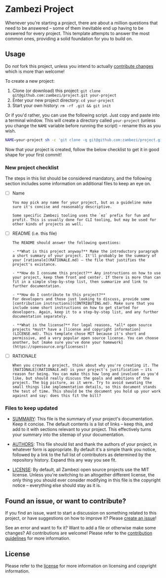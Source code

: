 Zambezi Project
===============

Whenever you're starting a project, there are about a million questions that need to be answered – some of them inevitable end up having to be answered for every project. This template attempts to answer the most common ones, providing a solid foundation for you to build on.

Usage
-----

Do *not* fork this project, unless you intend to actually [contribute changes](CONTRIBUTING.md) which is more than welcome!

To create a new project:

1. Clone (or download) this project: `git clone git@github.com:zambezi/project.git your-project`
2. Enter your new project directory: `cd your-project`
3. Start your own history: `rm -rf .git && git init`

Or if you'd rather, you can use the following script. Just copy and paste into a terminal window. This will create a directory called `your-project` (unless you change the `NAME` variable before running the script) – rename this as you wish.

```bash
NAME=your-project sh -c 'git clone -q git@github.com:zambezi/project.git ${NAME} && cd ${NAME} && rm -rf .git && git init -q && echo "Initialized new project in: $(pwd)"'
```

Now that your project is created, follow the below checklist to get it in good shape for your first commit!

### New project checklist

The steps in this list should be considered mandatory, and the following section includes some information on additional files to keep an eye on.

- [ ] Name

      You may pick any name for your project, but as a guideline make sure it's concise and reasonably descriptive.

      Some specific Zambezi tooling uses the `ez` prefix for fun and profit. This is usually done for CLI tooling, but may be used for other kinds of projects as well.

- [ ] README (i.e. this file)

      The README should answer the following questions:

      - **What is this project anyway?** Make the introductory paragraph a short summary of your project. It'll probably be the summary of your [rationale](RATIONALE.md) – the file that justifies the project's existance.

      - **How do I consume this project?** Any instructions on how to use your project, keep them front and center. If there is more than can fit in a simple step-by-step list, then summarize and link to further documentation.

      - **How do I contribute to this project?**
      For developers and those just looking to discuss, provide some [contribution instructions](CONTRIBUTING.md). Make sure that you include some short instructions on how to get started for developers. Again, keep it to a step-by-step list, and any further documentation separately.

      - **What is the license?** For legal reasons, *all* open source projects *must* have a [license and copyright information](LICENSE.md). This template chose MIT because it's short and permissive, and a very popular open source license. You can choose another, but [make sure you've done your homework](https://opensource.org/licenses)!

- [ ] RATIONALE
      
      When you create a project, think about why you're creating it. The [RATIONALE](RATIONALE.md) is your project's justification – its reason for being. You can make this how long and involved as you'd like, but should really discuss the goals and ambitions of the project. The big picture, as it were. Try to avoid sweating the small things like implementation details, so this document stands the test of time. This should be the document you hold up your work against and say: does this fit the bill?

### Files to keep updated

- [SUMMARY](SUMMARY.md): This file is the summary of your project's documentation. Keep it concise. The default contents is a list of links – keep this, and add to it with sections relevant to your project. This effectively turns your summary into the sitemap of your documentation.

- [AUTHORS](AUTHORS.md): This file should list and thank the authors of your project, in whatever form is appropriate. By default it's a simple thank you notice, followed by a link to the full list of contributors as determined by the repository history. Expand this any way you see fit.

- [LICENSE](LICENSE.md): By default, all Zambezi open source projects use the MIT license. Unless you're switching to an altogether different license, the only thing you should ever consider modifying in this file is the copyright notice – everything else should stay as it is.

Found an issue, or want to contribute?
--------------------------------------

If you find an issue, want to start a discussion on something related to this project, or have suggestions on how to improve it? Please [create an issue](../../issues/new)!

See an error and want to fix it? Want to add a file or otherwise make some changes? All contributions are welcome! Please refer to the [contribution guidelines](CONTRIBUTING.md) for more information.

License
-------

Please refer to the [license](LICENSE.md) for more information on licensing and copyright information.